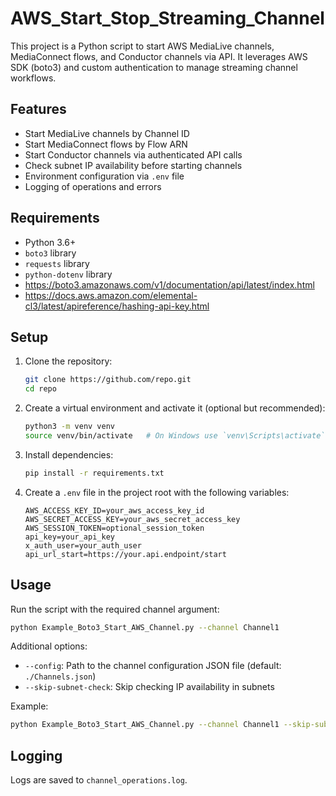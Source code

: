 # AWS_Start_Stop_Streaming_Channel
This project is a Python script to start AWS MediaLive channels, MediaConnect flows, and Conductor channels via API. It leverages AWS SDK (boto3) and custom authentication to manage streaming channel workflows.

## Features

- Start MediaLive channels by Channel ID
- Start MediaConnect flows by Flow ARN
- Start Conductor channels via authenticated API calls
- Check subnet IP availability before starting channels
- Environment configuration via `.env` file
- Logging of operations and errors

## Requirements

- Python 3.6+
- `boto3` library
- `requests` library
- `python-dotenv` library
- https://boto3.amazonaws.com/v1/documentation/api/latest/index.html
- https://docs.aws.amazon.com/elemental-cl3/latest/apireference/hashing-api-key.html

## Setup

1. Clone the repository:

   ```bash
   git clone https://github.com/repo.git
   cd repo
   ```

2. Create a virtual environment and activate it (optional but recommended):

   ```bash
   python3 -m venv venv
   source venv/bin/activate   # On Windows use `venv\Scripts\activate`
   ```

3. Install dependencies:

   ```bash
   pip install -r requirements.txt
   ```

4. Create a `.env` file in the project root with the following variables:

   ```
   AWS_ACCESS_KEY_ID=your_aws_access_key_id
   AWS_SECRET_ACCESS_KEY=your_aws_secret_access_key
   AWS_SESSION_TOKEN=optional_session_token
   api_key=your_api_key
   x_auth_user=your_auth_user
   api_url_start=https://your.api.endpoint/start
   ```

## Usage

Run the script with the required channel argument:

```bash
python Example_Boto3_Start_AWS_Channel.py --channel Channel1
```

Additional options:

- `--config`: Path to the channel configuration JSON file (default: `./Channels.json`)
- `--skip-subnet-check`: Skip checking IP availability in subnets

Example:

```bash
python Example_Boto3_Start_AWS_Channel.py --channel Channel1 --skip-subnet-check
```

## Logging

Logs are saved to `channel_operations.log`.
